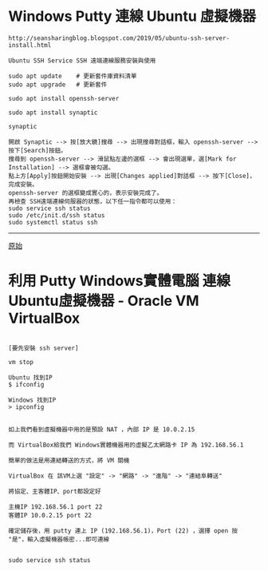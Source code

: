 # Windows Putty 連線 Ubuntu 虛擬機器

```
http://seansharingblog.blogspot.com/2019/05/ubuntu-ssh-server-install.html

Ubuntu SSH Service SSH 遠端連線服務安裝與使用

sudo apt update    # 更新套件庫資料清單
sudo apt upgrade   # 更新套件

sudo apt install openssh-server

sudo apt install synaptic

synaptic

開啟 Synaptic --> 按[放大鏡]搜尋 --> 出現搜尋對話框，輸入 openssh-server --> 按下[Search]按鈕。
搜尋到 openssh-server --> 滑鼠點左邊的選框 --> 會出現選單，選[Mark for Installation] --> 選框會被勾選。
點上方[Apply]按鈕開始安裝 --> 出現[Changes applied]對話框 --> 按下[Close]，完成安裝。
openssh-server 的選框變成實心的，表示安裝完成了。
再檢查 SSH遠端連線伺服器的狀態，以下任一指令都可以使用：
sudo service ssh status
sudo /etc/init.d/ssh status
sudo systemctl status ssh
```

----------------------------------
[原始](https://kanchengzxdfgcv.blogspot.com/2015/10/putty-windows-ubuntu-oracle-vm.html "Putty WinToUbuntu" )


# 利用 Putty Windows實體電腦 連線 Ubuntu虛擬機器 - Oracle VM VirtualBox
```

[要先安裝 ssh server]

vm stop

Ubuntu 找到IP
$ ifconfig

Windows 找到IP
> ipconfig


如上我們看到虛擬機器中用的是預設 NAT ，內部 IP 是 10.0.2.15

而 VirtualBox給我們 Windows實體機器用的虛擬乙太網路卡 IP 為 192.168.56.1

簡單的做法是用連結轉送的方式，將 VM 關機

VirtualBox 在 該VM上選 "設定" -> "網路" -> "進階" -> "連結阜轉送"

將協定、主客體IP、port都設定好

主機IP 192.168.56.1 port 22
客體IP 10.0.2.15 port 22

確定儲存後，用 putty 連上 IP (192.168.56.1)，Port (22) ，選擇 open 按 "是"，輸入虛擬機器帳密...即可連線


sudo service ssh status

```
